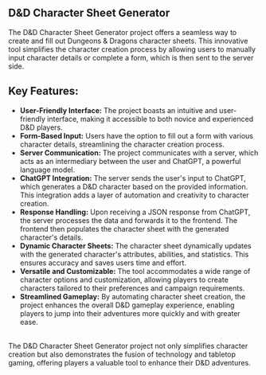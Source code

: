 ## D&D Character Sheet Generator
The D&D Character Sheet Generator project offers a seamless way to create and fill out Dungeons & Dragons character sheets. This innovative tool simplifies the character creation process by allowing users to manually input character details or complete a form, which is then sent to the server side.
## Key Features:
- **User-Friendly Interface:** The project boasts an intuitive and user-friendly interface, making it accessible to both novice and experienced D&D players.
- **Form-Based Input:** Users have the option to fill out a form with various character details, streamlining the character creation process.
- **Server Communication:** The project communicates with a server, which acts as an intermediary between the user and ChatGPT, a powerful language model.
- **ChatGPT Integration:** The server sends the user's input to ChatGPT, which generates a D&D character based on the provided information. This integration adds a layer of automation and creativity to character creation.
- **Response Handling:** Upon receiving a JSON response from ChatGPT, the server processes the data and forwards it to the frontend. The frontend then populates the character sheet with the generated character's details.
- **Dynamic Character Sheets:** The character sheet dynamically updates with the generated character's attributes, abilities, and statistics. This ensures accuracy and saves users time and effort.
- **Versatile and Customizable:** The tool accommodates a wide range of character options and customization, allowing players to create characters tailored to their preferences and campaign requirements.
- **Streamlined Gameplay:** By automating character sheet creation, the project enhances the overall D&D gameplay experience, enabling players to jump into their adventures more quickly and with greater ease. <br/>
<br/>
The D&D Character Sheet Generator project not only simplifies character creation but also demonstrates the fusion of technology and tabletop gaming, offering players a valuable tool to enhance their D&D adventures.


